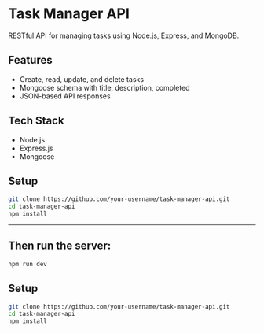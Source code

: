 # Task Manager API

RESTful API for managing tasks using Node.js, Express, and MongoDB.

## Features

- Create, read, update, and delete tasks
- Mongoose schema with title, description, completed
- JSON-based API responses

## Tech Stack

- Node.js
- Express.js
- Mongoose

## Setup

```bash
git clone https://github.com/your-username/task-manager-api.git
cd task-manager-api
npm install
```
---

## Then run the server:

```bash
npm run dev
```
## Setup

```bash
git clone https://github.com/your-username/task-manager-api.git
cd task-manager-api
npm install
```
